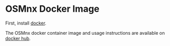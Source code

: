 # OSMnx Docker Image

First, install [docker](https://www.docker.com/). 

The OSMnx docker container image and usage instructions are available on [docker hub](https://hub.docker.com/r/gboeing/osmnx).
